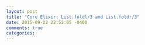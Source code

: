 ```yaml
---
layout: post
title: "Core Elixir: List.foldl/3 and List.foldr/3"
date: 2015-09-22 22:52:05 -0400
comments: true
categories: 
---
```

